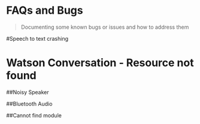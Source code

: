 # FAQs and Bugs

> Documenting some known bugs or issues and how to address them

#Speech to text crashing


# Watson Conversation - Resource not found



##Noisy Speaker



##Bluetooth Audio


##Cannot find module
